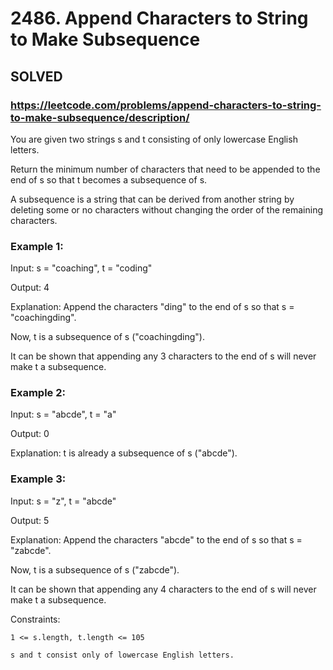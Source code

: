 # 2486. Append Characters to String to Make Subsequence

## SOLVED
### https://leetcode.com/problems/append-characters-to-string-to-make-subsequence/description/
You are given two strings s and t consisting of only lowercase English letters.



Return the minimum number of characters that need to be appended to the end of s so that t becomes a subsequence of s.



A subsequence is a string that can be derived from another string by deleting some or no characters without changing the order of the remaining characters.





### Example 1:





Input: s = &quot;coaching&quot;, t = &quot;coding&quot;


Output: 4



Explanation: Append the characters &quot;ding&quot; to the end of s so that s = &quot;coachingding&quot;.

Now, t is a subsequence of s (&quot;coachingding&quot;).

It can be shown that appending any 3 characters to the end of s will never make t a subsequence.





### Example 2:





Input: s = &quot;abcde&quot;, t = &quot;a&quot;


Output: 0



Explanation: t is already a subsequence of s (&quot;abcde&quot;).





### Example 3:





Input: s = &quot;z&quot;, t = &quot;abcde&quot;


Output: 5



Explanation: Append the characters &quot;abcde&quot; to the end of s so that s = &quot;zabcde&quot;.

Now, t is a subsequence of s (&quot;zabcde&quot;).

It can be shown that appending any 4 characters to the end of s will never make t a subsequence.







Constraints:





	1 <= s.length, t.length <= 105

	s and t consist only of lowercase English letters.



